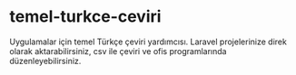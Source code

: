 # temel-turkce-ceviri
Uygulamalar için temel Türkçe çeviri yardımcısı. Laravel projelerinize direk olarak aktarabilirsiniz, csv ile çeviri ve ofis programlarında düzenleyebilirsiniz.
